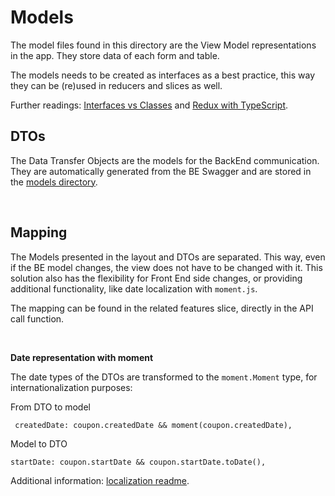 # Models

The model files found in this directory are the View Model representations in the app. They store data of each form and table.


The models needs to be created as interfaces as a best practice, this way they can be (re)used in reducers and slices as well.

Further readings: [Interfaces vs Classes](https://stackoverflow.com/questions/40973074/difference-between-interfaces-and-classes-in-typescript) and
[Redux with TypeScript](https://redux.js.org/recipes/usage-with-typescript).

## DTOs

The Data Transfer Objects are the models for the BackEnd communication.
They are automatically generated from the BE Swagger and are stored in the [models directory](../api/coupon-api/models).

</br>

## Mapping

The Models presented in the layout and DTOs are separated. 
This way, even if the BE model changes, the view does not have to be changed with it.
This solution also has the flexibility for Front End side changes, or providing additional functionality, 
like date localization with `moment.js`.

The mapping can be found in the related features slice, directly in the API call function.

</br>

**Date representation with moment**

The date types of the DTOs are transformed to the `moment.Moment` type, for internationalization purposes:

From DTO to model
```JS
 createdDate: coupon.createdDate && moment(coupon.createdDate),
```

Model to DTO
```JS
startDate: coupon.startDate && coupon.startDate.toDate(),
```

Additional information: [localization readme](../app/i18n/README.MD).
